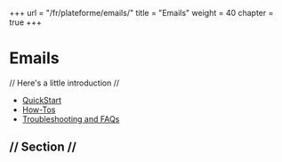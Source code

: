 +++
url = "/fr/plateforme/emails/"
title = "Emails"
weight = 40
chapter = true
+++

# Emails

// Here's a little introduction //

- [QuickStart]()
- [How-Tos]()
- [Troubleshooting and FAQs]()

## // Section //
